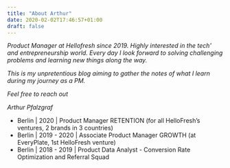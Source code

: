 ```yaml
---
title: "About Arthur"
date: 2020-02-02T17:46:57+01:00
draft: false
---
```


*Product Manager at Hellofresh since 2019. Highly interested in the tech' and entrepreneurship world. Every day I look forward to solving challenging problems and learning new things along the way.* 

*This is my unpretentious blog aiming to gather the notes of what I learn during my journey as a PM.* 

*Feel free to reach out*

*Arthur Pfalzgraf*

*  Berlin | 2020 | Product Manager RETENTION (for all HelloFresh’s ventures, 2 brands in 3 countries) 
*  Berlin | 2019 - 2020 | Associate Product Manager GROWTH (at EveryPlate, 1st HelloFresh venture) 
* Berlin | 2018 - 2019 | Product Data Analyst - Conversion Rate Optimization and Referral Squad 